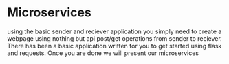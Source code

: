 # Microservices
using the basic sender and reciever application you simply need to create a webpage using nothing but api post/get operations from sender to reciever.
There has been a basic application written for you to get started using flask and requests.
Once you are done we will present our microservices
